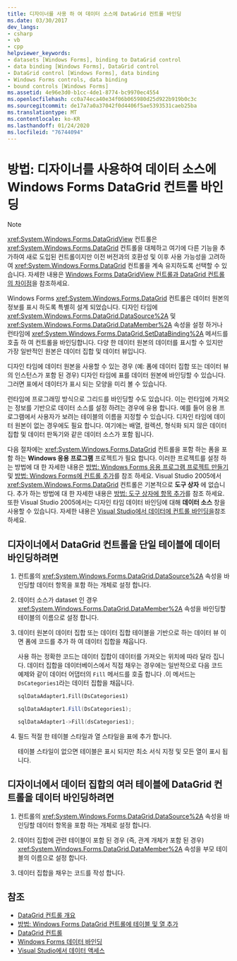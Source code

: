 ```yaml
---
title: 디자이너를 사용 하 여 데이터 소스에 DataGrid 컨트롤 바인딩
ms.date: 03/30/2017
dev_langs:
- csharp
- vb
- cpp
helpviewer_keywords:
- datasets [Windows Forms], binding to DataGrid control
- data binding [Windows Forms], DataGrid control
- DataGrid control [Windows Forms], data binding
- Windows Forms controls, data binding
- bound controls [Windows Forms]
ms.assetid: 4e96e3d0-b1cc-4de1-8774-bc9970ec4554
ms.openlocfilehash: cc0a74eca40e34f06b065980d25d922b919b0c3c
ms.sourcegitcommit: de17a7a0a37042f0d4406f5ae5393531caeb25ba
ms.translationtype: MT
ms.contentlocale: ko-KR
ms.lasthandoff: 01/24/2020
ms.locfileid: "76744094"
---
```

# <a name="how-to-bind-the-windows-forms-datagrid-control-to-a-data-source-using-the-designer"></a>방법: 디자이너를 사용하여 데이터 소스에 Windows Forms DataGrid 컨트롤 바인딩

> [!NOTE]
> <xref:System.Windows.Forms.DataGridView> 컨트롤은 <xref:System.Windows.Forms.DataGrid> 컨트롤을 대체하고 여기에 다른 기능을 추가하여 새로 도입된 컨트롤이지만 이전 버전과의 호환성 및 이후 사용 가능성을 고려하여 <xref:System.Windows.Forms.DataGrid> 컨트롤을 계속 유지하도록 선택할 수 있습니다. 자세한 내용은 [Windows Forms DataGridView 컨트롤과 DataGrid 컨트롤의 차이점](differences-between-the-windows-forms-datagridview-and-datagrid-controls.md)을 참조하세요.

 Windows Forms <xref:System.Windows.Forms.DataGrid> 컨트롤은 데이터 원본의 정보를 표시 하도록 특별히 설계 되었습니다. 디자인 타임에 <xref:System.Windows.Forms.DataGrid.DataSource%2A> 및 <xref:System.Windows.Forms.DataGrid.DataMember%2A> 속성을 설정 하거나 런타임에 <xref:System.Windows.Forms.DataGrid.SetDataBinding%2A> 메서드를 호출 하 여 컨트롤을 바인딩합니다. 다양 한 데이터 원본의 데이터를 표시할 수 있지만 가장 일반적인 원본은 데이터 집합 및 데이터 뷰입니다.

 디자인 타임에 데이터 원본을 사용할 수 있는 경우 (예: 폼에 데이터 집합 또는 데이터 뷰의 인스턴스가 포함 된 경우) 디자인 타임에 표를 데이터 원본에 바인딩할 수 있습니다. 그러면 표에서 데이터가 표시 되는 모양을 미리 볼 수 있습니다.

 런타임에 프로그래밍 방식으로 그리드를 바인딩할 수도 있습니다. 이는 런타임에 가져오는 정보를 기반으로 데이터 소스를 설정 하려는 경우에 유용 합니다. 예를 들어 응용 프로그램에서 사용자가 보려는 테이블의 이름을 지정할 수 있습니다. 디자인 타임에 데이터 원본이 없는 경우에도 필요 합니다. 여기에는 배열, 컬렉션, 형식화 되지 않은 데이터 집합 및 데이터 판독기와 같은 데이터 소스가 포함 됩니다.

 다음 절차에는 <xref:System.Windows.Forms.DataGrid> 컨트롤을 포함 하는 폼을 포함 하는 **Windows 응용 프로그램** 프로젝트가 필요 합니다. 이러한 프로젝트를 설정 하는 방법에 대 한 자세한 내용은 [방법: Windows Forms 응용 프로그램 프로젝트 만들기](/visualstudio/ide/step-1-create-a-windows-forms-application-project) 및 [방법: Windows Forms에 컨트롤 추가](how-to-add-controls-to-windows-forms.md)를 참조 하세요. Visual Studio 2005에서 <xref:System.Windows.Forms.DataGrid> 컨트롤은 기본적으로 **도구 상자** 에 없습니다. 추가 하는 방법에 대 한 자세한 내용은 [방법: 도구 상자에 항목 추가](https://docs.microsoft.com/previous-versions/visualstudio/visual-studio-2010/ms165355(v=vs.100))를 참조 하세요. 또한 Visual Studio 2005에서는 디자인 타임 데이터 바인딩에 대해 **데이터 소스** 창을 사용할 수 있습니다. 자세한 내용은 [Visual Studio에서 데이터에 컨트롤 바인딩을](/visualstudio/data-tools/bind-controls-to-data-in-visual-studio)참조 하세요.

## <a name="to-data-bind-the-datagrid-control-to-a-single-table-in-the-designer"></a>디자이너에서 DataGrid 컨트롤을 단일 테이블에 데이터 바인딩하려면

1. 컨트롤의 <xref:System.Windows.Forms.DataGrid.DataSource%2A> 속성을 바인딩할 데이터 항목을 포함 하는 개체로 설정 합니다.

2. 데이터 소스가 dataset 인 경우 <xref:System.Windows.Forms.DataGrid.DataMember%2A> 속성을 바인딩할 테이블의 이름으로 설정 합니다.

3. 데이터 원본이 데이터 집합 또는 데이터 집합 테이블을 기반으로 하는 데이터 뷰 이면 폼에 코드를 추가 하 여 데이터 집합을 채웁니다.

     사용 하는 정확한 코드는 데이터 집합이 데이터를 가져오는 위치에 따라 달라 집니다. 데이터 집합을 데이터베이스에서 직접 채우는 경우에는 일반적으로 다음 코드 예제와 같이 데이터 어댑터의 `Fill` 메서드를 호출 합니다 .이 메서드는 `DsCategories1`라는 데이터 집합을 채웁니다.

    ```vb
    sqlDataAdapter1.Fill(DsCategories1)
    ```

    ```csharp
    sqlDataAdapter1.Fill(DsCategories1);
    ```

    ```cpp
    sqlDataAdapter1->Fill(dsCategories1);
    ```

4. 필드 적절 한 테이블 스타일과 열 스타일을 표에 추가 합니다.

     테이블 스타일이 없으면 테이블은 표시 되지만 최소 서식 지정 및 모든 열이 표시 됩니다.

## <a name="to-data-bind-the-datagrid-control-to-multiple-tables-in-a-dataset-in-the-designer"></a>디자이너에서 데이터 집합의 여러 테이블에 DataGrid 컨트롤을 데이터 바인딩하려면

1. 컨트롤의 <xref:System.Windows.Forms.DataGrid.DataSource%2A> 속성을 바인딩할 데이터 항목을 포함 하는 개체로 설정 합니다.

2. 데이터 집합에 관련 테이블이 포함 된 경우 (즉, 관계 개체가 포함 된 경우) <xref:System.Windows.Forms.DataGrid.DataMember%2A> 속성을 부모 테이블의 이름으로 설정 합니다.

3. 데이터 집합을 채우는 코드를 작성 합니다.

## <a name="see-also"></a>참조

- [DataGrid 컨트롤 개요](datagrid-control-overview-windows-forms.md)
- [방법: Windows Forms DataGrid 컨트롤에 테이블 및 열 추가](how-to-add-tables-and-columns-to-the-windows-forms-datagrid-control.md)
- [DataGrid 컨트롤](datagrid-control-windows-forms.md)
- [Windows Forms 데이터 바인딩](../windows-forms-data-binding.md)
- [Visual Studio에서 데이터 액세스](/visualstudio/data-tools/accessing-data-in-visual-studio)
